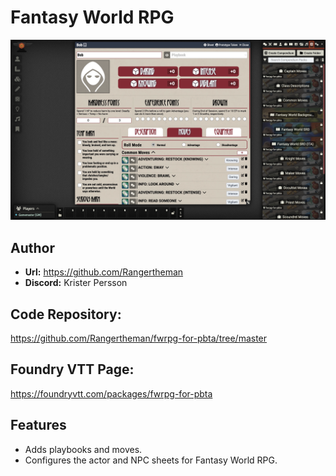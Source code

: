 # Fantasy World RPG

![screenshot](<../.gitbook/assets/screenshots/fantasy_world.webp>)

## Author
- **Url:** https://github.com/Rangertheman
- **Discord:** Krister Persson

## Code Repository:
https://github.com/Rangertheman/fwrpg-for-pbta/tree/master

## Foundry VTT Page:
https://foundryvtt.com/packages/fwrpg-for-pbta

## Features
- Adds playbooks and moves.
- Configures the actor and NPC sheets for Fantasy World RPG.